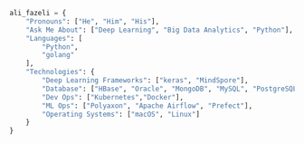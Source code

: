 ```python
ali_fazeli = {
    "Pronouns": ["He", "Him", "His"],
    "Ask Me About": ["Deep Learning", "Big Data Analytics", "Python"],
    "Languages": [
        "Python",
        "golang"
    ],
    "Technologies": {
        "Deep Learning Frameworks": ["keras", "MindSpore"],
        "Database": ["HBase", "Oracle", "MongoDB", "MySQL", "PostgreSQL", "Redis"],
        "Dev Ops": ["Kubernetes","Docker"],
        "ML Ops": ["Polyaxon", "Apache Airflow", "Prefect"],
        "Operating Systems": ["macOS", "Linux"]
    }
}

```


<!-- Links -->

[github stats card]: https://github-readme-stats.vercel.app/api/?username=alifzl&theme=merko
[github trophies]: https://github-profile-trophy.vercel.app/?username=alifzl&column=4&margin-w=18&margin-h=15&theme=merko
[github top langs]: https://github-readme-stats.vercel.app/api/top-langs/?username=alifzl&layout=compact&theme=merko
